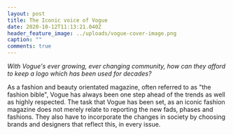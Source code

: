 ```yaml
---
layout: post
title: The Iconic voice of Vogue
date: 2020-10-12T11:13:21.040Z
header_feature_image: ../uploads/vogue-cover-image.png
caption: ""
comments: true
---
```

*With Vogue's ever growing, ever changing community, how can they afford to keep a logo which has been used for decades?* 

As a fashion and beauty orientated magazine, often referred to as "the fashion bible", Vogue has always been one step ahead of the trends as well as highly respected. The task that Vogue has been set, as an iconic fashion magazine does not merely relate to reporting the new fads, phases and fashions. They also have to incorporate the changes in society by choosing brands and designers that reflect this, in every issue.